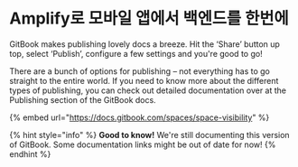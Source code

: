 # Amplify로 모바일 앱에서 백엔드를 한번에&#x20;

GitBook makes publishing lovely docs a breeze. Hit the ‘Share’ button up top, select ‘Publish’, configure a few settings and you're good to go!

There are a bunch of options for publishing – not everything has to go straight to the entire world. If you need to know more about the different types of publishing, you can check out detailed documentation over at the Publishing section of the GitBook docs.

{% embed url="https://docs.gitbook.com/spaces/space-visibility" %}

{% hint style="info" %}
**Good to know!** We're still documenting this version of GitBook. Some documentation links might be out of date for now!
{% endhint %}
